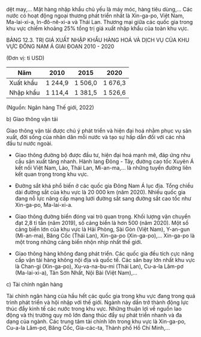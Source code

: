 dệt may,... Mặt hàng nhập khẩu chủ yếu là máy móc, hàng tiêu dùng,... Các nước có hoạt động ngoại thương phát triển nhất là Xin-ga-po, Việt Nam, Ma-lai-xi-a, In-đô-nê-xi-a và Thái Lan. Thương mại giữa các quốc gia trong khu vực chiếm khoảng 25% tổng trị giá xuất nhập khẩu của toàn khu vực.

BẢNG 12.3. TRỊ GIÁ XUẤT NHẬP KHẨU HÀNG HOÁ VÀ DỊCH VỤ CỦA KHU VỰC ĐÔNG NAM Á
GIAI ĐOẠN 2010 - 2020

(Đơn vị: tỉ USD)

| Năm | 2010 | 2015 | 2020 |
|----------|--------|--------|--------|
| Xuất khẩu | 1 244,9 | 1 506,0 | 1 676,3 |
| Nhập khẩu | 1 114,4 | 1 381,5 | 1 526,6 |

(Nguồn: Ngân hàng Thế giới, 2022)

b) Giao thông vận tải

Giao thông vận tải được chú ý phát triển và hiện đại hoá nhằm phục vụ sản xuất, đời sống của nhân dân mỗi nước và tạo sự hấp dẫn đối với các nhà đầu tư nước ngoài.

- Giao thông đường bộ được đầu tư, hiện đại hoá mạnh mẽ, đáp ứng nhu cầu sản xuất tăng nhanh. Hành lang Đông - Tây, đường cao tốc Xuyên Á kết nối Việt Nam, Lào, Thái Lan, Mi-an-ma,... là những tuyến đường liên kết quan trọng trong khu vực.

- Đường sắt khá phổ biến ở các quốc gia Đông Nam Á lục địa. Tổng chiều dài đường sắt của khu vực là 20 000 km (năm 2020). Nhiều quốc gia đang nỗ lực nâng cấp mạng lưới đường sắt sang đường sắt cao tốc như Xin-ga-po, Ma-lai-xi-a.

- Giao thông đường biển đóng vai trò quan trọng. Khối lượng vận chuyển đạt 2,8 tỉ tấn (năm 2019), số cảng biển là hơn 500 (năm 2020). Một số cảng biển lớn của khu vực là Hải Phòng, Sài Gòn (Việt Nam), Y-an-gun (Mi-an-ma), Băng Cốc (Thái Lan), Xin-ga-po (Xin-ga-po),... Xin-ga-po là một trong những cảng biển nhộn nhịp nhất thế giới.

- Giao thông hàng không đang phát triển. Các quốc gia đều tích cực nâng cấp vận tải hàng không nội địa và quốc tế. Các sân bay lớn nhất khu vực là Chan-gi (Xin-ga-po), Xu-va-na-bu-mi (Thái Lan), Cu-a-la Lăm-pơ (Ma-lai-xi-a), Tân Sơn Nhất, Nội Bài (Việt Nam),...

c) Tài chính ngân hàng

Tài chính ngân hàng của hầu hết các quốc gia trong khu vực đang trong quá trình phát triển và hội nhập với thế giới. Ngành này dần trở thành động lực thúc đẩy kinh tế các nước trong khu vực. Những thuận lợi về nguồn lao động và thị trường quy mô lớn đang thúc đẩy sự phát triển nhanh và đa dạng của ngành. Các trung tâm tài chính lớn trong khu vực là Xin-ga-po, Cu-a-la Lăm-pơ, Băng Cốc, Gia-các-ta, Thành phố Hồ Chí Minh,...